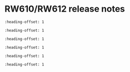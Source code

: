 # RW610/RW612 release notes


```{include} ../topics/package_information_03.md
:heading-offset: 1
```

```{include} ../topics/version_information_03.md
:heading-offset: 1
```

```{include} ../topics/host_platform_03.md
:heading-offset: 1
```

```{include} ../topics/wireless_certification.md
:heading-offset: 1
```

```{include} ../topics/wi-fi_throughput_03.md
:heading-offset: 1
```

```{include} ../topics/known_issues_03.md
:heading-offset: 1
```

